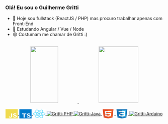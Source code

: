 ### Olá! Eu sou o Guilherme Gritti

- 🔭 Hoje sou fullstack (ReactJS / PHP) mas procuro trabalhar apenas com Front-End 
- 🌱 Estudando Angular / Vue / Node
- 😄 Costumam me chamar de Gritti :)

##

<div align="center">
  <a href="https://github.com/gguilherme-gritti">
  <img height="180em" width="42%" src="https://github-readme-stats.vercel.app/api?username=gguilherme-gritti&show_icons=true&theme=dracula&include_all_commits=true&count_private=true"/>
  <img height="180em" width="50%" src="https://github-readme-stats.vercel.app/api/top-langs/?username=gguilherme-gritti&layout=compact&langs_count=7&theme=dracula"/>
</div>

<div style="display: inline_block"><br>
  <img align="center" alt="Gritti-Js" height="30" width="40" src="https://raw.githubusercontent.com/devicons/devicon/master/icons/javascript/javascript-plain.svg">
  <img align="center" alt="Gritti-Ts" height="30" width="40" src="https://raw.githubusercontent.com/devicons/devicon/master/icons/typescript/typescript-plain.svg">
  <img align="center" alt="Gritti-React" height="30" width="40" src="https://raw.githubusercontent.com/devicons/devicon/master/icons/react/react-original.svg">
  <img align="center" alt="Gritti-PHP" height="30" width="40" src="https://cdn.jsdelivr.net/gh/devicons/devicon/icons/php/php-original.svg" />
  <img align="center" alt="Gritti-Java" height="30" width="40" src="https://cdn.jsdelivr.net/gh/devicons/devicon/icons/java/java-original.svg" />
  <img align="center" alt="Gritti-HTML" height="30" width="40" src="https://raw.githubusercontent.com/devicons/devicon/master/icons/html5/html5-original.svg">
  <img align="center" alt="Gritti-CSS" height="30" width="40" src="https://raw.githubusercontent.com/devicons/devicon/master/icons/css3/css3-original.svg">
  <img align="center" alt="Gritti-Arduino" height="30" width="40"src="https://cdn.jsdelivr.net/gh/devicons/devicon/icons/arduino/arduino-original.svg" />
</div>

##